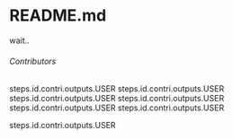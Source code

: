 # README.md

wait.. 

###### Contributors

steps.id.contri.outputs.USER
steps.id.contri.outputs.USER
steps.id.contri.outputs.USER
steps.id.contri.outputs.USER
steps.id.contri.outputs.USER
steps.id.contri.outputs.USER

steps.id.contri.outputs.USER
